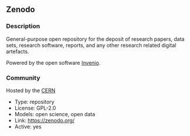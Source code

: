 ## Zenodo

### Description

General-purpose open repository for the deposit of research papers, data sets, research software, reports,
and any other research related digital artefacts. 

Powered by the open software [Invenio](invenio.md).

### Community

Hosted by the [CERN](https://home.cern/)

- Type: repository
- License: GPL-2.0
- Models: open science, open data
- Link: <https://zenodo.org/>
- Active: yes
